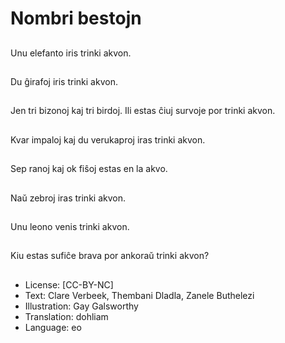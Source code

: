 # Nombri bestojn

##
Unu elefanto iris trinki akvon.

##
Du ĝirafoj iris trinki akvon. 

##
Jen tri bizonoj kaj tri birdoj. Ili estas ĉiuj survoje por trinki akvon.

##
Kvar impaloj kaj du verukaproj iras trinki akvon.

##
Sep ranoj kaj ok fiŝoj estas en la akvo.

##
Naŭ zebroj iras trinki akvon.

##
Unu leono venis trinki akvon.

##
Kiu estas sufiĉe brava por ankoraŭ trinki akvon?

##
* License: [CC-BY-NC]
* Text: Clare Verbeek, Thembani Dladla, Zanele Buthelezi
* Illustration: Gay Galsworthy
* Translation: dohliam
* Language: eo
